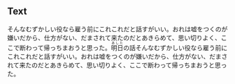 Text
----

そんなむずかしい役なら雇う前にこれこれだと話すがいい。おれは嘘をつくのが嫌いだから、仕方がない、だまされて来たのだとあきらめて、思い切りよく、ここで断わって帰っちまおうと思った。<ruby>明日<rp>(</rp><rt>あした</rt><rp>)</rp></ruby>の話そんなむずかしい役なら雇う前にこれこれだと話すがいい。おれは嘘をつくのが嫌いだから、仕方がない、だまされて来たのだとあきらめて、思い切りよく、ここで断わって帰っちまおうと思った。
